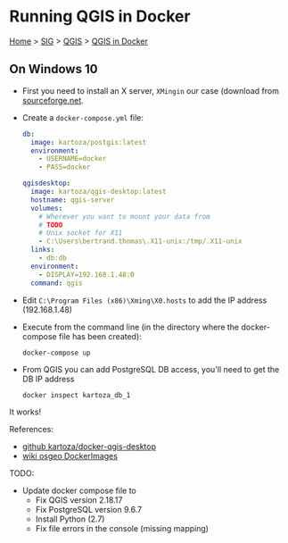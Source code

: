 # Running QGIS in Docker

[Home](../../readme.md) > [SIG](../sig.md) > [QGIS](./qgis.md) > [QGIS in Docker](./docker.md)

## On Windows 10

- First you need to install an X server, `XMingin` our case (download from [sourceforge.net](https://sourceforge.net/projects/xming/).

- Create a `docker-compose.yml` file:

  ```yaml
  db:
    image: kartoza/postgis:latest
    environment:
      - USERNAME=docker
      - PASS=docker

  qgisdesktop:
    image: kartoza/qgis-desktop:latest
    hostname: qgis-server
    volumes:
      # Wherever you want to mount your data from
      # TODO
      # Unix socket for X11
      - C:\Users\bertrand.thomas\.X11-unix:/tmp/.X11-unix
    links:
      - db:db
    environment:
      - DISPLAY=192.168.1.48:0
    command: qgis
  ```

- Edit `C:\Program Files (x86)\Xming\X0.hosts` to add the IP address (192.168.1.48)

- Execute from the command line (in the directory where the docker-compose file has been created):

  ```dos
  docker-compose up
  ```

- From QGIS you can add PostgreSQL DB access, you'll need to get the DB IP address

  ```dos
  docker inspect kartoza_db_1
  ```

It works!

References:

- [github kartoza/docker-qgis-desktop](https://github.com/kartoza/docker-qgis-desktop)
- [wiki osgeo DockerImages](https://wiki.osgeo.org/wiki/DockerImages)

TODO:

- Update docker compose file to
  - Fix QGIS version 2.18.17
  - Fix PostgreSQL version 9.6.7
  - Install Python (2.7)
  - Fix file errors in the console (missing mapping)
